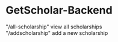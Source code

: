 # GetScholar-Backend
"/all-scholarship" view all scholarships <br>
"/addscholarship" add a new scholarship

